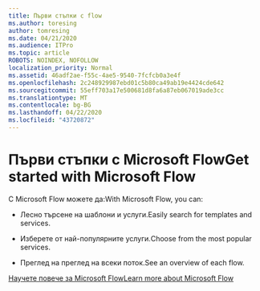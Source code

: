 ```yaml
---
title: Първи стъпки с flow
ms.author: toresing
author: tomresing
ms.date: 04/21/2020
ms.audience: ITPro
ms.topic: article
ROBOTS: NOINDEX, NOFOLLOW
localization_priority: Normal
ms.assetid: 46adf2ae-f55c-4ae5-9540-7fcfcb0a3e4f
ms.openlocfilehash: 2c248929987ebd01c5b80ca49ab19e4424cde642
ms.sourcegitcommit: 55eff703a17e500681d8fa6a87eb067019ade3cc
ms.translationtype: MT
ms.contentlocale: bg-BG
ms.lasthandoff: 04/22/2020
ms.locfileid: "43720872"
---
```

# <a name="get-started-with-microsoft-flow"></a><span data-ttu-id="68a9b-102">Първи стъпки с Microsoft Flow</span><span class="sxs-lookup"><span data-stu-id="68a9b-102">Get started with Microsoft Flow</span></span>

<span data-ttu-id="68a9b-103">С Microsoft Flow можете да:</span><span class="sxs-lookup"><span data-stu-id="68a9b-103">With Microsoft Flow, you can:</span></span>
  
- <span data-ttu-id="68a9b-104">Лесно търсене на шаблони и услуги.</span><span class="sxs-lookup"><span data-stu-id="68a9b-104">Easily search for templates and services.</span></span>
    
- <span data-ttu-id="68a9b-105">Изберете от най-популярните услуги.</span><span class="sxs-lookup"><span data-stu-id="68a9b-105">Choose from the most popular services.</span></span>
    
- <span data-ttu-id="68a9b-106">Преглед на преглед на всеки поток.</span><span class="sxs-lookup"><span data-stu-id="68a9b-106">See an overview of each flow.</span></span>
    
[<span data-ttu-id="68a9b-107">Научете повече за Microsoft Flow</span><span class="sxs-lookup"><span data-stu-id="68a9b-107">Learn more about Microsoft Flow</span></span>](https://go.microsoft.com/fwlink/?linkid=874446)
  

